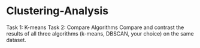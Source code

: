 # Clustering-Analysis

Task 1: K-means
Task 2: Compare Algorithms
Compare and contrast the results of all three algorithms (k-means, DBSCAN, your choice) on the same dataset.
